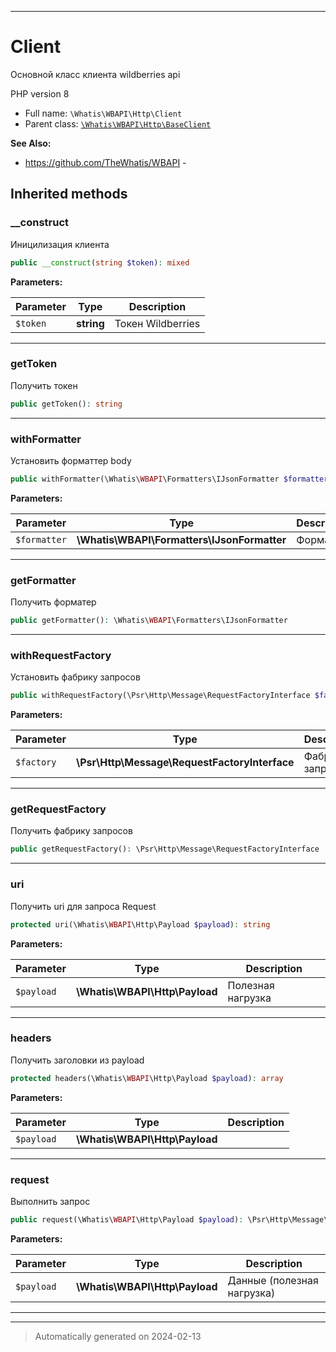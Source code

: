 ***

# Client

Основной класс клиента
wildberries api

PHP version 8

* Full name: `\Whatis\WBAPI\Http\Client`
* Parent class: [`\Whatis\WBAPI\Http\BaseClient`](./BaseClient.md)

**See Also:**

* https://github.com/TheWhatis/WBAPI - 






## Inherited methods


### __construct

Иницилизация клиента

```php
public __construct(string $token): mixed
```








**Parameters:**

| Parameter | Type | Description |
|-----------|------|-------------|
| `$token` | **string** | Токен Wildberries |





***

### getToken

Получить токен

```php
public getToken(): string
```












***

### withFormatter

Установить форматтер body

```php
public withFormatter(\Whatis\WBAPI\Formatters\IJsonFormatter $formatter): static
```








**Parameters:**

| Parameter | Type | Description |
|-----------|------|-------------|
| `$formatter` | **\Whatis\WBAPI\Formatters\IJsonFormatter** | Форматер |





***

### getFormatter

Получить форматер

```php
public getFormatter(): \Whatis\WBAPI\Formatters\IJsonFormatter
```












***

### withRequestFactory

Установить фабрику запросов

```php
public withRequestFactory(\Psr\Http\Message\RequestFactoryInterface $factory): static
```








**Parameters:**

| Parameter | Type | Description |
|-----------|------|-------------|
| `$factory` | **\Psr\Http\Message\RequestFactoryInterface** | Фабрика запросов |





***

### getRequestFactory

Получить фабрику запросов

```php
public getRequestFactory(): \Psr\Http\Message\RequestFactoryInterface
```












***

### uri

Получить uri для запроса Request

```php
protected uri(\Whatis\WBAPI\Http\Payload $payload): string
```








**Parameters:**

| Parameter | Type | Description |
|-----------|------|-------------|
| `$payload` | **\Whatis\WBAPI\Http\Payload** | Полезная нагрузка |





***

### headers

Получить заголовки из payload

```php
protected headers(\Whatis\WBAPI\Http\Payload $payload): array
```








**Parameters:**

| Parameter | Type | Description |
|-----------|------|-------------|
| `$payload` | **\Whatis\WBAPI\Http\Payload** |  |





***

### request

Выполнить запрос

```php
public request(\Whatis\WBAPI\Http\Payload $payload): \Psr\Http\Message\ResponseInterface
```








**Parameters:**

| Parameter | Type | Description |
|-----------|------|-------------|
| `$payload` | **\Whatis\WBAPI\Http\Payload** | Данные (полезная нагрузка) |





***


***
> Automatically generated on 2024-02-13

